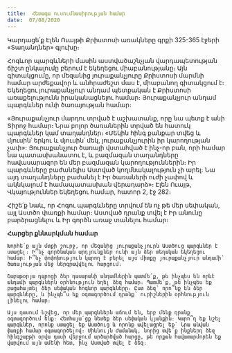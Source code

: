 ```yaml
---
title:  Հետագա ուսումնասիրության համար
date:  07/08/2020
---
```


Կարդացե՛ք Էլեն Ուայթի Քրիստոսի առակները գրքի 325-365 էջերի «Տաղանդներ» գլուխը։

Հոգևոր պարգևների մասին աստվածաշնչյան վարդապետության ճիշտ ընկալումը բերում է եկեղեցու միաբանությանը։ Այն գիտակցումը, որ մեզանից յուրաքանչյուրը Քրիստոսի մարմնի համար արժեքավոր և անհրաժեշտ մաս է, միաբանող գիտակցում է։ Եկեղեցու յուրաքանչյուր անդամ պետքական է Քրիստոսի առաքելությունն իրականացնելու համար։ Յուրաքանչյուր անդամ պարգևներ ունի ծառայության համար։

«Յուրաքանչյուր մարդու տրված է աշխատանք, որը նա պետք է անի Տիրոջ համար։ Նրա բոլոր ծառաներին տրված են հատուկ պարգևներ կամ տաղանդներ։ «Մեկին հինգ քանքար տվեց և մյուսին՝ երկու և մյուսին՝ մեկ, յուրաքանչյուրին իր կարողության չափ»։ Յուրաքանչյուր ծառայի վստահված է ինչ-որ բան, որի համար նա պատասխանատու է, և բազմազան տաղանդները հավասարազոր են մեր բազմազան կարողություններին։ Իր պարգևները բաժանելիս Աստված կողմնակալություն չի արել։ Նա այդ տաղանդները բաժանել է Իր ծառաների ուժի չափով և ակնկալում է համապատասխան վերադարձ»։ Էլեն Ուայթ, Վկայություններ եկեղեցու համար, հատոր 2, էջ 282։

Հիշե՛ք նաև, որ Հոգու պարգևները տրվում են ոչ թե մեր սեփական, այլ Աստծո փառքի համար։ Աստված դրանք տվել է Իր անունը բարձրացնելու և Իր գործն առաջ տանելու համար։

**Հարցեր քննարկման համար**

`Խորհե՛ք այն մտքի շուրջ, որ մեզանից յուրաքանչյուրն Աստծուց պարգևներ է ստացել։ Ի՞նչ գործնական արդյունքներ ունի այն ձեր տեղական եկեղեցու համար։ Ի՞նչ փոփոխություն կարող է բերել այս միտքը յուրաքանչյուր անդամի՝ ծառայության մեջ ներգրավվելու հարցում։`

`Շաբաթօրյա դպրոցի ձեր դասարանի անդամներին պատմե՛ք, թե ինչպես են որևէ անդամի պարգևներն օրհնություն եղել ձեզ համար։ Պատմե՛ք, թե ինչպես եք բացահայտել ձեր սեփական հոգևոր պարգևները։ Ըստ ձեզ՝ որո՞նք են ձեր պարգևները, և ինչպե՞ս եք օգտագործում դրանք՝ ուրիշներին օրհնություն լինելու համար։`

`Այս դասում նշվեց, որ մեր պարգևներն աճում են, երբ մենք դրանք օգտագործում ենք։ Հետհայա՛ցք նետեք ձեր սեփական կյանքին։ Կարո՞ղ եք նշել պարգևներ, որոնք ստացել եք Աստծուց և որոնք ավելացրել եք՝ Նրա անվան փառքի համար օգտագործելով։ Միևնույն ժամանակ, նորից տվե՛ք ինքներդ ձեզ հինգշաբթի օրվա դասի վերջում արծարծված հարցը, թե որքան հավատարմորեն եք վարվում այն ամենի հետ, ինչ Աստված տվել է ձեզ։`